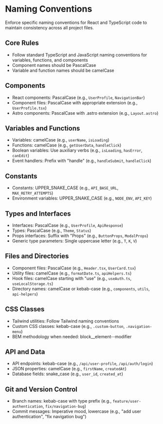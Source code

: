 # Naming Conventions

Enforce specific naming conventions for React and TypeScript code to maintain consistency across all project files.

## Core Rules
- Follow standard TypeScript and JavaScript naming conventions for variables, functions, and components
- Component names should be PascalCase
- Variable and function names should be camelCase

## Components
- React components: PascalCase (e.g., `UserProfile`, `NavigationBar`)
- Component files: PascalCase with appropriate extension (e.g., `UserProfile.tsx`)
- Astro components: PascalCase with .astro extension (e.g., `Layout.astro`)

## Variables and Functions
- Variables: camelCase (e.g., `userName`, `isLoading`)
- Functions: camelCase (e.g., `getUserData`, `handleClick`)
- Boolean variables: Use auxiliary verbs (e.g., `isLoading`, `hasError`, `canEdit`)
- Event handlers: Prefix with "handle" (e.g., `handleSubmit`, `handleClick`)

## Constants
- Constants: UPPER_SNAKE_CASE (e.g., `API_BASE_URL`, `MAX_RETRY_ATTEMPTS`)
- Environment variables: UPPER_SNAKE_CASE (e.g., `NODE_ENV`, `API_KEY`)

## Types and Interfaces
- Interfaces: PascalCase (e.g., `UserProfile`, `ApiResponse`)
- Types: PascalCase (e.g., `Theme`, `Status`)
- Props interfaces: Suffix with "Props" (e.g., `ButtonProps`, `ModalProps`)
- Generic type parameters: Single uppercase letter (e.g., `T`, `K`, `V`)

## Files and Directories
- Component files: PascalCase (e.g., `Header.tsx`, `UserCard.tsx`)
- Utility files: camelCase (e.g., `formatDate.ts`, `apiHelpers.ts`)
- Hook files: camelCase starting with "use" (e.g., `useAuth.ts`, `useLocalStorage.ts`)
- Directory names: camelCase or kebab-case (e.g., `components`, `utils`, `api-helpers`)

## CSS Classes
- Tailwind utilities: Follow Tailwind naming conventions
- Custom CSS classes: kebab-case (e.g., `.custom-button`, `.navigation-menu`)
- BEM methodology when needed: block__element--modifier

## API and Data
- API endpoints: kebab-case (e.g., `/api/user-profile`, `/api/auth/login`)
- JSON properties: camelCase (e.g., `firstName`, `createdAt`)
- Database fields: snake_case (e.g., `user_id`, `created_at`)

## Git and Version Control
- Branch names: kebab-case with type prefix (e.g., `feature/user-authentication`, `fix/navigation-bug`)
- Commit messages: Imperative mood, lowercase (e.g., "add user authentication", "fix navigation bug")